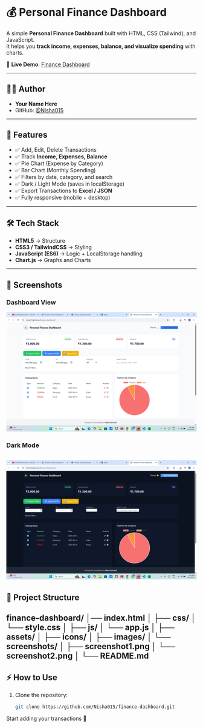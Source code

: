 # 💰 Personal Finance Dashboard

A simple **Personal Finance Dashboard** built with HTML, CSS (Tailwind), and JavaScript.  
It helps you **track income, expenses, balance, and visualize spending** with charts.  

🔗 **Live Demo**: [Finance Dashboard](https://Nisha015.github.io/finance-dashboard/)

---

## 👨‍💻 Author
- **Your Name Here**  
- GitHub: [@Nisha015](https://github.com/Nisha015)

---

## 🚀 Features
- ✅ Add, Edit, Delete Transactions  
- ✅ Track **Income, Expenses, Balance**  
- ✅ Pie Chart (Expense by Category)  
- ✅ Bar Chart (Monthly Spending)  
- ✅ Filters by date, category, and search  
- ✅ Dark / Light Mode (saves in localStorage)  
- ✅ Export Transactions to **Excel / JSON**  
- ✅ Fully responsive (mobile + desktop)  

---

## 🛠️ Tech Stack
- **HTML5** → Structure  
- **CSS3 / TailwindCSS** → Styling  
- **JavaScript (ES6)** → Logic + LocalStorage handling  
- **Chart.js** → Graphs and Charts  

---

## 📸 Screenshots

### Dashboard View
![Dashboard Screenshot](assets/screenshot1.png)

### Dark Mode
![Dark Mode Screenshot](assets/screenshot2.png)
---

## 📂 Project Structure
finance-dashboard/
│── index.html
│
├── css/
│ └── style.css
│
├── js/
│ └── app.js
│
├── assets/
│ ├── icons/
│ ├── images/
│ └── screenshots/
│ ├── screenshot1.png
│ └── screenshot2.png
│
└── README.md
---


## ⚡ How to Use
1. Clone the repository:
   ```bash
   git clone https://github.com/Nisha015/finance-dashboard.git


Start adding your transactions 🚀